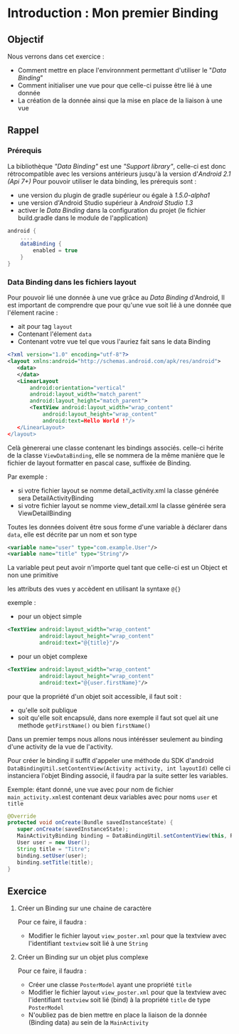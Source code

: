 # Introduction : Mon premier Binding

## Objectif

Nous verrons dans cet exercice :

* Comment mettre en place l'environnment permettant d'utiliser le "*Data Binding*"
* Comment initialiser une vue pour que celle-ci puisse être lié à une donnée
* La création de la donnée ainsi que la mise en place de la liaison à une vue

## Rappel

### Prérequis

La bibliothèque *"Data Binding"* est une *"Support library"*, celle-ci est donc rétrocompatible avec les versions antérieurs jusqu'à la version d'*Android 2.1 (Api 7+)*
Pour pouvoir utiliser le data binding, les prérequis sont :

* une version du plugin de gradle supérieur ou égale à *1.5.0-alpha1*
* une version d'Android Studio supérieur à *Android Studio 1.3*
* activer le *Data Binding* dans la configuration du projet (le fichier build.gradle dans le module de l'application) 

```groovy
android {
    ....
    dataBinding {
        enabled = true
    }
}
```

### Data Binding dans les fichiers layout

Pour pouvoir lié une donnée à une vue grâce au *Data Binding* d'Android, 
Il est important de comprendre que pour qu'une vue soit lié à une donnée que l'élement racine :

* ait pour tag `layout`
* Contenant l'élement `data`
* Contenant votre vue tel que vous l'auriez fait sans le data Binding

```xml
<?xml version="1.0" encoding="utf-8"?>
<layout xmlns:android="http://schemas.android.com/apk/res/android">
   <data>
   </data>
   <LinearLayout
       android:orientation="vertical"
       android:layout_width="match_parent"
       android:layout_height="match_parent">
       <TextView android:layout_width="wrap_content"
           android:layout_height="wrap_content"
           android:text=Hello World !"/>
   </LinearLayout>
</layout>
```

Celà gènererai une classe contenant les bindings associés. celle-ci hérite de la classe `ViewDataBinding`,
elle se nommera de la même manière que le fichier de layout formatter en pascal case, suffixée de Binding.

Par exemple  :

* si votre fichier layout se nomme detail_activity.xml la classe générée sera DetailActivityBinding
* si votre fichier layout se nomme view_detail.xml la classe générée sera ViewDetailBinding

Toutes les données doivent être sous forme d'une variable à déclarer dans `data`, elle est décrite par un nom et son type 

```xml
<variable name="user" type="com.example.User"/>
<variable name="title" type="String"/>
```

La variable peut peut avoir n'importe quel tant que celle-ci est un Object et non une primitive

les attributs des vues y accèdent en utilisant la syntaxe `@{}` 

exemple :
* pour un object simple

```xml
<TextView android:layout_width="wrap_content"
          android:layout_height="wrap_content"
          android:text="@{title}"/>
```

* pour un objet complexe

```xml
<TextView android:layout_width="wrap_content"
          android:layout_height="wrap_content"
          android:text="@{user.firstName}"/>
```

pour que la propriété d'un objet soit accessible, il faut soit :

* qu'elle soit publique
* soit qu'elle soit encapsulé, dans nore exemple il faut sot quel ait une methode `getFirstName()` ou bien `firstName()` 

Dans un premier temps nous allons nous intérésser seulement au binding d'une activity de la vue de l'activity.

Pour créer le binding il suffit d'appeler une méthode du SDK d'android `DataBindingUtil.setContentView(Activity activity, int layoutId)`
celle ci instanciera l'objet Binding associé, il faudra par la suite setter les variables.

Exemple: étant donné, une vue avec pour nom de fichier `main_activity.xml`est contenant deux variables avec pour noms `user` et `title`

```java
@Override
protected void onCreate(Bundle savedInstanceState) {
   super.onCreate(savedInstanceState);
   MainActivityBinding binding = DataBindingUtil.setContentView(this, R.layout.main_activity);
   User user = new User();
   String title = "Titre";
   binding.setUser(user);
   binding.setTitle(title);
}
```

## Exercice

1. Créer un Binding sur une chaine de caractère

    Pour ce faire, il faudra :

    * Modifier le fichier layout `view_poster.xml` pour que la textview avec l'identifiant `textview` soit lié à une `String`

2. Créer un Binding sur un objet plus complexe

    Pour ce faire, il faudra :

    * Créer une classe `PosterModel` ayant une propriété `title`
    * Modifier le fichier layout `view_poster.xml` pour que la textview avec l'identifiant `textview` soit lié (bind) à la propriété `title` de type `PosterModel`
    * N'oubliez pas de bien mettre en place la liaison de la donnée (Binding data) au sein de la `MainActivity`